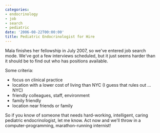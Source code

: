 ```yaml
---
categories:
- endocrinology
- job
- search
- pediatric
date: '2006-08-22T00:00:00'
title: Pediatric Endocrinologist for Hire
---
```



Mala finishes her fellowship in July 2007, so we've entered job search mode. We've got a few interviews scheduled, but it just seems harder than it should be to find out who has positions available.

Some criteria:

- focus on clinical practice
- location with a lower cost of living than NYC (I guess that rules out ... NYC)
- friendly colleagues, staff, environment
- family friendly
- location near friends or family

So if you know of someone that needs hard-working, intelligent, caring pediatric endocrinologist, let me know. Act now and we'll throw in a computer-programming, marathon-running internist!
